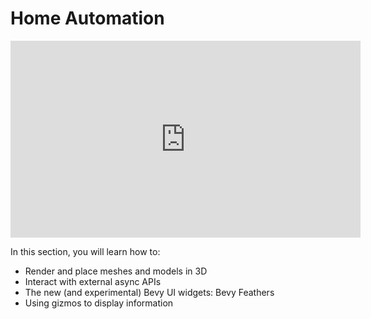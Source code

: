 # Home Automation

<iframe width="560" height="315" src="https://www.youtube-nocookie.com/embed/xeGLDDOFmkk?si=qPLEsyQXxntG-M_s" title="YouTube video player" frameborder="0" allow="accelerometer; autoplay; clipboard-write; encrypted-media; gyroscope; picture-in-picture; web-share" referrerpolicy="strict-origin-when-cross-origin" allowfullscreen></iframe>

In this section, you will learn how to:

- Render and place meshes and models in 3D
- Interact with external async APIs
- The new (and experimental) Bevy UI widgets: Bevy Feathers
- Using gizmos to display information
